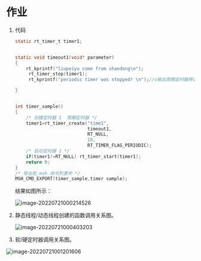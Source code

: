 # 作业 

1. 代码

   ```c
   static rt_timer_t timer1;
   
   
   static void timeout1(void* parameter)
   {
       rt_kprintf("liupeiyu come from shandong\n");
        rt_timer_stop(timer1);
        rt_kprintf("periodic timer was stopped! \n");//s输出周期定时器停止工作
   
   }
   
   
   int timer_sample()
   {
       /* 创建定时器 1  周期定时器 */
       timer1=rt_timer_create("time1",
                              timeout1,
                              RT_NULL,
                              10,
                              RT_TIMER_FLAG_PERIODIC);
       /* 启动定时器 1 */
       if(timer1!=RT_NULL) rt_timer_start(timer1);
       return 0;
   }
   /* 导出到 msh 命令列表中 */
   MSH_CMD_EXPORT(timer_sample,timer sample);
   ```

   结果如图所示：

   ![image-20220721000214526](C:\Users\刘佩羽\AppData\Roaming\Typora\typora-user-images\image-20220721000214526.png)

2. 静态线程/动态线程创建的函数调用关系图。

   

   ![image-20220721000403203](C:\Users\刘佩羽\AppData\Roaming\Typora\typora-user-images\image-20220721000403203.png)

3.  软/硬定时器调用关系图。

   

   ![image-20220721001201606](C:\Users\刘佩羽\AppData\Roaming\Typora\typora-user-images\image-20220721001201606.png)

   